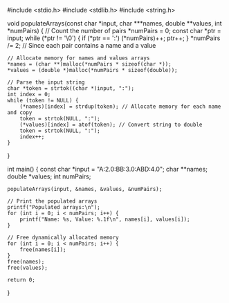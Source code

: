 #include <stdio.h>
#include <stdlib.h>
#include <string.h>

void populateArrays(const char *input, char ***names, double **values, int *numPairs) {
    // Count the number of pairs
    *numPairs = 0;
    const char *ptr = input;
    while (*ptr != '\0') {
        if (*ptr == ':')
            (*numPairs)++;
        ptr++;
    }
    *numPairs /= 2; // Since each pair contains a name and a value
    
    // Allocate memory for names and values arrays
    *names = (char **)malloc(*numPairs * sizeof(char *));
    *values = (double *)malloc(*numPairs * sizeof(double));
    
    // Parse the input string
    char *token = strtok((char *)input, ":");
    int index = 0;
    while (token != NULL) {
        (*names)[index] = strdup(token); // Allocate memory for each name and copy
        token = strtok(NULL, ":");
        (*values)[index] = atof(token); // Convert string to double
        token = strtok(NULL, ":");
        index++;
    }
}

int main() {
    const char *input = "A:2.0:BB:3.0:ABD:4.0";
    char **names;
    double *values;
    int numPairs;

    populateArrays(input, &names, &values, &numPairs);

    // Print the populated arrays
    printf("Populated arrays:\n");
    for (int i = 0; i < numPairs; i++) {
        printf("Name: %s, Value: %.1f\n", names[i], values[i]);
    }

    // Free dynamically allocated memory
    for (int i = 0; i < numPairs; i++) {
        free(names[i]);
    }
    free(names);
    free(values);

    return 0;
}